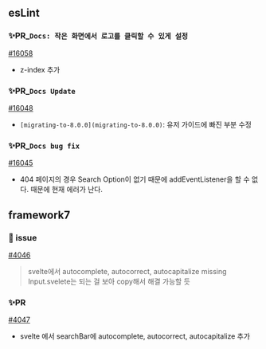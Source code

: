 ## esLint
### ✨PR_`Docs: 작은 화면에서 로고를 클릭할 수 있게 설정`
[#16058](https://github.com/eslint/eslint/pull/16058)
- z-index 추가


### ✨PR_`Docs Update`
[#16048](https://github.com/eslint/eslint/pull/16048)
- `[migrating-to-8.0.0](migrating-to-8.0.0)`: 유저 가이드에 빠진 부분 수정

### ✨PR_`Docs bug fix`
[#16045](https://github.com/eslint/eslint/pull/16045)
- 404 페이지의 경우 Search Option이 없기 때문에 addEventListener을 할 수 없다. 때문에 현재 에러가 난다.

## framework7
### 👀 issue
[#4046](https://github.com/framework7io/framework7/issues/4046)
> svelte에서 autocomplete, autocorrect, autocapitalize missing     
> Input.svelete는 되는 걸 보아 copy해서 해결 가능할 듯     

### ✨PR
[#4047](https://github.com/framework7io/framework7/pull/4047)
- svelte 에서 searchBar에 autocomplete, autocorrect, autocapitalize 추가
